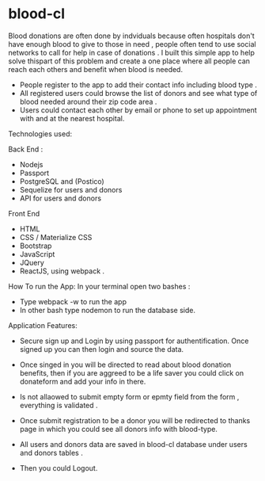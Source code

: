 # blood-cl

Blood donations are often done by indviduals because often hospitals don't have enough blood to give to those in need , people often tend to use social networks to call for help in case of donations . I built this simple app to help solve thispart of this problem and create a one place where all people can reach each others and benefit when blood is needed.



  
  
  + People register to the app to add their contact info including blood type .
  + All registered users could browse the list of donors and see what type of blood needed around their zip code area .
  + Users could contact each other by email or phone to set up appointment with and at the nearest hospital. 


Technologies used:

Back End :

 + Nodejs 
 + Passport
 + PostgreSQL and (Postico)
 + Sequelize for users and donors
 + API for users and donors

Front End
 + HTML 
 + CSS / Materialize CSS
 + Bootstrap
 + JavaScript
 + JQuery 
 + ReactJS, using webpack .

How To run the App:
In your terminal open two bashes :
   + Type webpack -w to run the app
   + In other bash type nodemon to run the database side. 

 Application Features:

  + Secure sign up and Login by using passport for authentification. Once signed up you can then login and source the data.
  + Once singed in you will be directed to read about blood donation benefits, then if you are aggreed to be a life saver you could click on donateform and add your info in there.
  + Is not allaowed to submit empty form or epmty field from the form , everything is validated .
  
  + Once submit registration to be a donor you will be redirected to thanks page in which you could see all donors info with blood-type.
  + All users and donors data are saved in blood-cl database under users and donors tables .
  + Then you could Logout.

